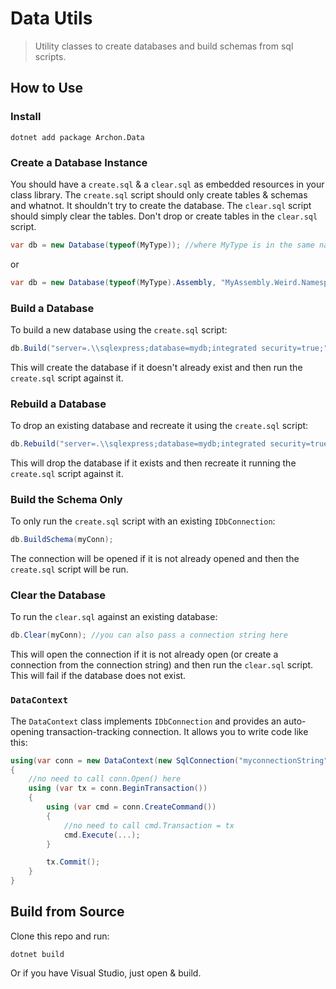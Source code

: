 # Data Utils

> Utility classes to create databases and build schemas from sql scripts.

## How to Use

### Install

```
dotnet add package Archon.Data
```

### Create a Database Instance

You should have a `create.sql` & a `clear.sql` as embedded resources in your class library. The `create.sql` script should only create tables & schemas and whatnot. It shouldn't try to create the database. The `clear.sql` script should simply clear the tables. Don't drop or create tables in the `clear.sql` script.

```cs
var db = new Database(typeof(MyType)); //where MyType is in the same namespace as your create.sql & clear.sql
```

or

```cs
var db = new Database(typeof(MyType).Assembly, "MyAssembly.Weird.Namespace.Folder1"); //specify what namespace the embedded create & clear sql scripts are in
```

### Build a Database

To build a new database using the `create.sql` script:

```cs
db.Build("server=.\\sqlexpress;database=mydb;integrated security=true;");
```

This will create the database if it doesn't already exist and then run the `create.sql` script against it.

### Rebuild a Database

To drop an existing database and recreate it using the `create.sql` script:

```cs
db.Rebuild("server=.\\sqlexpress;database=mydb;integrated security=true;");
```

This will drop the database if it exists and then recreate it running the `create.sql` script against it.

### Build the Schema Only

To only run the `create.sql` script with an existing `IDbConnection`:

```cs
db.BuildSchema(myConn);
```

The connection will be opened if it is not already opened and then the `create.sql` script will be run.

### Clear the Database

To run the `clear.sql` against an existing database:

```cs
db.Clear(myConn); //you can also pass a connection string here
```

This will open the connection if it is not already open (or create a connection from the connection string) and then run the `clear.sql` script. This will fail if the database does not exist.

### `DataContext`

The `DataContext` class implements `IDbConnection` and provides an auto-opening transaction-tracking connection. It allows you to write code like this:

```cs
using(var conn = new DataContext(new SqlConnection("myconnectionString")))
{
	//no need to call conn.Open() here
	using (var tx = conn.BeginTransaction())
	{
		using (var cmd = conn.CreateCommand())
		{
			//no need to call cmd.Transaction = tx
			cmd.Execute(...);
		}

		tx.Commit();
	}
}
```

## Build from Source

Clone this repo and run:

```
dotnet build
```

Or if you have Visual Studio, just open & build.